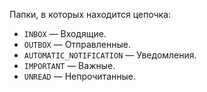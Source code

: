 
Папки, в которых находится цепочка:
- `INBOX` — Входящие.
- `OUTBOX` — Отправленные.
- `AUTOMATIC_NOTIFICATION` — Уведомления.
- `IMPORTANT` — Важные.
- `UNREAD` — Непрочитанные.
